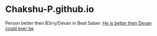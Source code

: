 # Chakshu-P.github.io
Person better then B3rry/Devan in Beat Saber: [He is better then Devan could ever be](https://scoresaber.com/u/76561198813561156)
